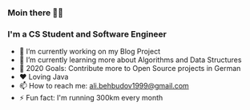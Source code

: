 ### Moin there 👋😉



### I'm a CS Student and Software Engineer

- 🔭 I’m currently working on my Blog Project
- 🌱 I’m currently learning more about Algorithms and Data Structures
- 🥅 2020 Goals: Contribute more to Open Source projects in German
- ❤️ Loving Java
- 📫 How to reach me: ali.behbudov1999@gmail.com
- ⚡ Fun fact: I'm running 300km every month

